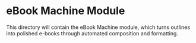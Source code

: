 # eBook Machine Module

This directory will contain the eBook Machine module, which turns outlines into polished e-books through automated composition and formatting.
